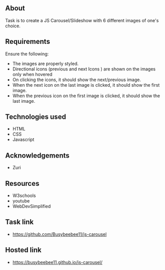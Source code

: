 ## About
Task is to create a JS Carousel/Slideshow with 6 different images of one's choice. 

## Requirements
Ensure the following:

- The images are properly styled.
- Directional icons (previous and next Icons ) are shown on the images only when hovered
- On clicking the icons, it should show the next/previous image.
- When the next icon on the last image is clicked, it should show the first image.
- When the previous icon on the first image is clicked, it should show the last image.

## Technologies used
- HTML
- CSS
- Javascript

## Acknowledgements
- Zuri

## Resources 
- W3schools
- youtube
- WebDevSimplified
## Task link
- https://github.com/Busybeebee11/js-carousel

## Hosted link
- https://busybeebee11.github.io/js-carousel/
